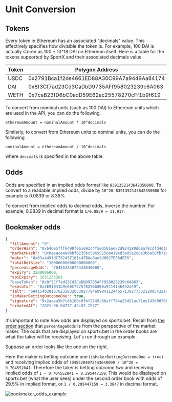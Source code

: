 # Unit Conversion

## Tokens

Every token in Ethereum has an associated "decimals" value. This effectively specifies how divisible the token is. For example, 100 DAI is actually stored as 100 \* 10^18 DAI on Ethereum itself. Here is a table for the tokens supported by SportX and their associated decimals value

| Token | Polygon Address                            | Decimals |
| ----- | ------------------------------------------ | -------- |
| USDC  | 0x2791Bca1f2de4661ED88A30C99A7a9449Aa84174 | 6        |
| DAI   | 0x8f3Cf7ad23Cd3CaDbD9735AFf958023239c6A063 | 18       |
| WETH  | 0x7ceB23fD6bC0adD59E62ac25578270cFf1b9f619 | 18       |

To convert from nominal units (such as 100 DAI) to Ethereum units which are used in the API, you can do the following.

`ethereumAmount = nominalAmount * 10^decimals`

Similarly, to convert from Ethereum units to nominal units, you can do the following

`nominalAmount = ethereumAmount / 10^decimals`

where `decimals` is specified in the above table.

## Odds

Odds are specified in an implied odds format like `8391352143642350000`. To convert to a readable implied odds, divide by `10^20`. `8391352143642350000` for example is 0.0839 or 8.39%

To convert from implied odds to decimal odds, inverse the number. For example, 0.0839 in decimal format is `1/0.0839 = 11.917`.

## Bookmaker odds

```json
{
  "fillAmount": "0",
  "orderHash": "0xb46e5fff6498f061e93c4f5ed501ee72d924180d6aa78cdfd4d188d3383c91d4",
  "marketHash": "0x0eeace4a9bbf6235bc59695258a419ed3a05a2c8e3b6a58fb71a0d9e6b031c2b",
  "maker": "0x63a4491dC73245E181c47BAe0ae9d6627E56dE55",
  "totalBetSize": "10000000000000000000",
  "percentageOdds": "70455284072443640000",
  "expiry": 2209006800,
  "apiExpiry": 1631233201
  "baseToken": "0x8f3Cf7ad23Cd3CaDbD9735AFf958023239c6A063",
  "executor": "0x3E91041b9e60C7275f8296b8B0a97141e6442d49",
  "salt": "69415402816762328320330277846098411244657139277332120954321492419616371539163",
  "isMakerBettingOutcomeOne": true,
  "signature": "0x2aaea5b7c86166c0fbf2745c66aff794a23d21ac71ee143d08706700adbb59aa4c9b862286cf736acae5a74b10847ced73b628f4396eaab0af13b0c637fe4d021b",
  "createdAt": "2021-06-04T17:42:07.257Z"
}
```

It's important to note how odds are displayed on sportx.bet. Recall from [the order section](#get-active-orders) that `percentageOdds` is from the perspective of the market maker. The odds that are displayed on sportx.bet in the order books are what the taker will be receiving. Let's run through an example.

Suppose an order looks like the one on the right.

Here the maker is betting outcome one (`isMakerBettingOutcomeOne = true`) and receiving implied odds of `70455284072443640000 / 10^20 = 0.704552841`. Therefore the taker is betting _outcome two_ and receiving implied odds of `1 - 0.704552841 = 0.295447159`. This would be displayed on sportx.bet (what the user sees) under the second order book with odds of 29.5% in implied format, or `1 / 0.295447159 = 3.3847` in decimal format.

![bookmaker_odds_example](/images/bookmaker_odds_example.png)
